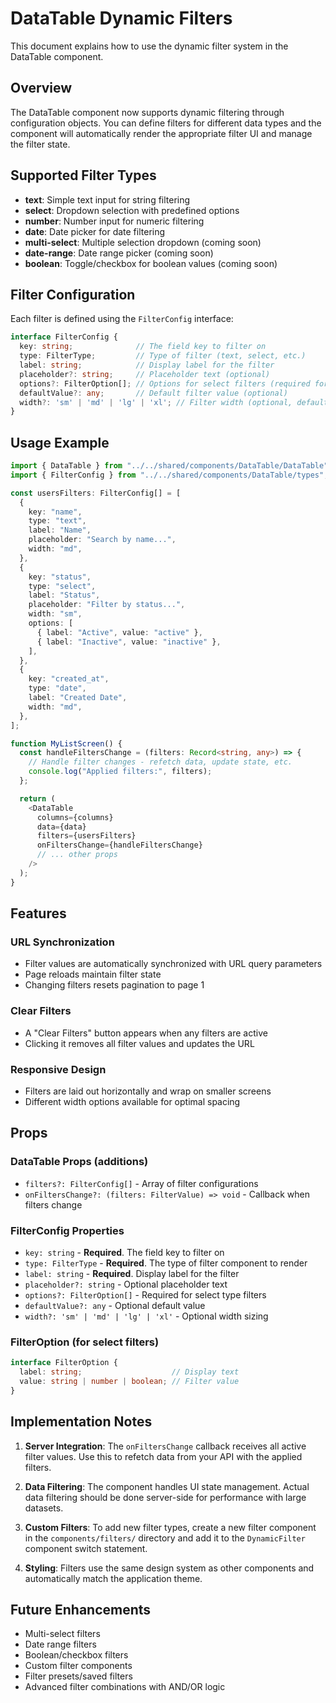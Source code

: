 # DataTable Dynamic Filters

This document explains how to use the dynamic filter system in the DataTable component.

## Overview

The DataTable component now supports dynamic filtering through configuration objects. You can define filters for different data types and the component will automatically render the appropriate filter UI and manage the filter state.

## Supported Filter Types

- **text**: Simple text input for string filtering
- **select**: Dropdown selection with predefined options
- **number**: Number input for numeric filtering
- **date**: Date picker for date filtering
- **multi-select**: Multiple selection dropdown (coming soon)
- **date-range**: Date range picker (coming soon)
- **boolean**: Toggle/checkbox for boolean values (coming soon)

## Filter Configuration

Each filter is defined using the `FilterConfig` interface:

```typescript
interface FilterConfig {
  key: string;              // The field key to filter on
  type: FilterType;         // Type of filter (text, select, etc.)
  label: string;            // Display label for the filter
  placeholder?: string;     // Placeholder text (optional)
  options?: FilterOption[]; // Options for select filters (required for select type)
  defaultValue?: any;       // Default filter value (optional)
  width?: 'sm' | 'md' | 'lg' | 'xl'; // Filter width (optional, defaults to 'md')
}
```

## Usage Example

```typescript
import { DataTable } from "../../shared/components/DataTable/DataTable";
import { FilterConfig } from "../../shared/components/DataTable/types";

const usersFilters: FilterConfig[] = [
  {
    key: "name",
    type: "text",
    label: "Name",
    placeholder: "Search by name...",
    width: "md",
  },
  {
    key: "status",
    type: "select",
    label: "Status",
    placeholder: "Filter by status...",
    width: "sm",
    options: [
      { label: "Active", value: "active" },
      { label: "Inactive", value: "inactive" },
    ],
  },
  {
    key: "created_at",
    type: "date",
    label: "Created Date",
    width: "md",
  },
];

function MyListScreen() {
  const handleFiltersChange = (filters: Record<string, any>) => {
    // Handle filter changes - refetch data, update state, etc.
    console.log("Applied filters:", filters);
  };

  return (
    <DataTable
      columns={columns}
      data={data}
      filters={usersFilters}
      onFiltersChange={handleFiltersChange}
      // ... other props
    />
  );
}
```

## Features

### URL Synchronization
- Filter values are automatically synchronized with URL query parameters
- Page reloads maintain filter state
- Changing filters resets pagination to page 1

### Clear Filters
- A "Clear Filters" button appears when any filters are active
- Clicking it removes all filter values and updates the URL

### Responsive Design
- Filters are laid out horizontally and wrap on smaller screens
- Different width options available for optimal spacing

## Props

### DataTable Props (additions)

- `filters?: FilterConfig[]` - Array of filter configurations
- `onFiltersChange?: (filters: FilterValue) => void` - Callback when filters change

### FilterConfig Properties

- `key: string` - **Required**. The field key to filter on
- `type: FilterType` - **Required**. The type of filter component to render
- `label: string` - **Required**. Display label for the filter
- `placeholder?: string` - Optional placeholder text
- `options?: FilterOption[]` - Required for select type filters
- `defaultValue?: any` - Optional default value
- `width?: 'sm' | 'md' | 'lg' | 'xl'` - Optional width sizing

### FilterOption (for select filters)

```typescript
interface FilterOption {
  label: string;                    // Display text
  value: string | number | boolean; // Filter value
}
```

## Implementation Notes

1. **Server Integration**: The `onFiltersChange` callback receives all active filter values. Use this to refetch data from your API with the applied filters.

2. **Data Filtering**: The component handles UI state management. Actual data filtering should be done server-side for performance with large datasets.

3. **Custom Filters**: To add new filter types, create a new filter component in the `components/filters/` directory and add it to the `DynamicFilter` component switch statement.

4. **Styling**: Filters use the same design system as other components and automatically match the application theme.

## Future Enhancements

- Multi-select filters
- Date range filters
- Boolean/checkbox filters
- Custom filter components
- Filter presets/saved filters
- Advanced filter combinations with AND/OR logic